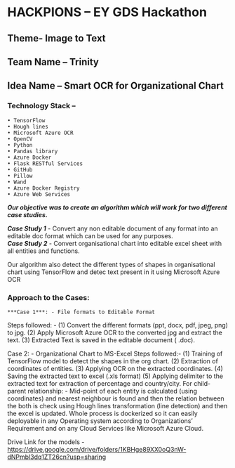 # HACKPIONS – EY GDS Hackathon
## Theme- Image to Text
## Team Name – Trinity
## Idea Name – Smart OCR for Organizational Chart
### Technology Stack – 
    • TensorFlow
    • Hough lines
    • Microsoft Azure OCR
    • OpenCV
    • Python
    • Pandas library
    • Azure Docker
    • Flask RESTful Services
    • GitHub
    • Pillow
    • Wand
    • Azure Docker Registry
    • Azure Web Services
    
***Our objective was to create an algorithm which will work for two different case studies.***

***Case Study 1*** - Convert any non editable document of any format into an editable doc format which can be used for any purposes.<br>
***Case Study 2*** - Convert organisational chart into editable excel sheet with all entities and functions.

Our algorithm also detect the different types of shapes in organisational chart using TensorFlow and detec text present in it using Microsoft Azure OCR

### Approach to the Cases:
    ***Case 1***: - File formats to Editable Format
Steps followed: -
    (1) Convert the different formats (ppt, docx, pdf, jpeg, png) to jpg. 
    (2) Apply Microsoft Azure OCR to the converted jpg and extract the text.
    (3) Extracted Text is saved in the editable document ( .doc).

Case 2: - Organizational Chart to MS-Excel
Steps followed:-
    (1) Training of TensorFlow model to detect the shapes in the org chart.
    (2) Extraction of coordinates of entities.
    (3) Applying OCR on the extracted coordinates.
    (4) Saving the extracted text to excel (.xls format)
    (5) Applying delimiter to the extracted text for extraction of percentage and country/city.
For child-parent relationship: -
Mid-point of each entity is calculated (using coordinates) and nearest neighbour is found and then the relation between the both is check using Hough lines transformation (line detection) and then the excel is updated.
Whole process is dockerized so it can easily deployable in any Operating system according to Organizations’ Requirement and on any Cloud Services like Microsoft Azure Cloud.

Drive Link for the models - https://drive.google.com/drive/folders/1KBHge89XX0oQ3nW-dNPmbl3dq1ZT26cn?usp=sharing

